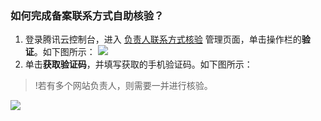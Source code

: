 ### 如何完成备案联系方式自助核验？
1. 登录腾讯云控制台，进入 [负责人联系方式核验](https://console.cloud.tencent.com/beian/phone-number-verification) 管理页面，单击操作栏的**验证**。如下图所示：
![](https://main.qcloudimg.com/raw/625fac262bef96f9e73f7e3d0eda8d17.png)
2. 单击**获取验证码**，并填写获取的手机验证码。如下图所示：
>!若有多个网站负责人，则需要一并进行核验。
>
![](https://main.qcloudimg.com/raw/55c2d301f0bb7a2c039f1918efee79ae.png)


